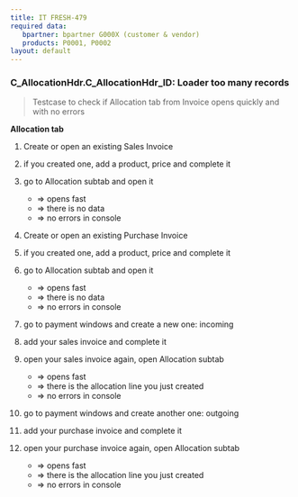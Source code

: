 ```yaml
---
title: IT FRESH-479
required data:
   bpartner: bpartner G000X (customer & vendor)
   products: P0001, P0002
layout: default
---
```


### C_AllocationHdr.C_AllocationHdr_ID: Loader too many records
> Testcase to check if Allocation tab from Invoice opens quickly and with no errors

**Allocation tab**

1. Create or open an existing Sales Invoice

2. if you created one, add a product, price and complete it

3. go to Allocation subtab and open it 
	* => opens fast
	* => there is no data
	* => no errors in console

4. Create or open an existing Purchase Invoice

5. if you created one, add a product, price and complete it

6. go to Allocation subtab and open it 
	* => opens fast
	* => there is no data
	* => no errors in console
	
7. go to payment windows and create a new one: incoming

8. add your sales invoice and complete it

9. open your sales invoice again, open Allocation subtab 
	* => opens fast
	* => there is the allocation line you just created 
	* => no errors in console

10. go to payment windows and create another one: outgoing

11. add your purchase invoice and complete it

12. open your purchase invoice again, open Allocation subtab 
	* => opens fast
	* => there is the allocation line you just created 
	* => no errors in console	

